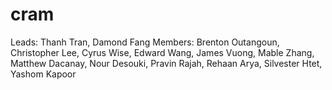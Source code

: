 # cram

Leads: Thanh Tran, Damond Fang
Members: Brenton Outangoun, Christopher Lee, Cyrus Wise, Edward Wang, James Vuong, Mable Zhang, Matthew Dacanay, Nour Desouki, Pravin Rajah, Rehaan Arya, Silvester Htet, Yashom Kapoor
